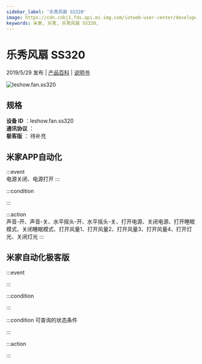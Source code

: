```yaml
---
sidebar_label: '乐秀风扇 SS320'
image: https://cdn.cnbj1.fds.api.mi-img.com/iotweb-user-center/developer_1679047578498Mw7MaFu1.png?GalaxyAccessKeyId=AKVGLQWBOVIRQ3XLEW&Expires=9223372036854775807&Signature=wIWBpbCPuc0ovlz07z404oxlS7I=
keywords: 米家, 乐秀, 乐秀风扇 SS320, 
---
```

# 乐秀风扇 SS320

2019/5/29 发布 | [产品百科](https://home.mi.com/webapp/content/baike/product/index.html?model=leshow.fan.ss320/) | [说明书](https://home.mi.com/views/introduction.html?model=leshow.fan.ss320&region=cn)

![leshow.fan.ss320](https://cdn.cnbj1.fds.api.mi-img.com/iotweb-user-center/developer_1679047578498Mw7MaFu1.png?GalaxyAccessKeyId=AKVGLQWBOVIRQ3XLEW&Expires=9223372036854775807&Signature=wIWBpbCPuc0ovlz07z404oxlS7I=)

## 规格  
> 
**设备 ID** ：leshow.fan.ss320  
**通讯协议** ：  
**极客版**  ： 待补充 


## 米家APP自动化  

:::event  
电源关闭、电源打开
:::

:::condition  

:::

:::action   
声音-开、声音-关、水平摇头-开、水平摇头-关、打开电源、关闭电源、打开睡眠模式、关闭睡眠模式、打开风量1、打开风量2、打开风量3、打开风量4、打开灯光、关闭灯光
:::

## 米家自动化极客版  

:::event  

:::

:::condition  

:::

:::condition 可查询的状态条件  

:::

:::action  

:::

        

